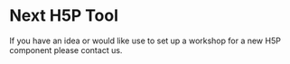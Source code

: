 # Next H5P Tool

If you have an idea or would like use to set up a workshop for a new H5P component please contact us.